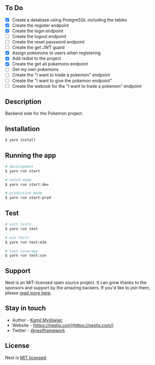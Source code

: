 

## To Do

- [x] Create a database using PostgreSQL including the tables
- [x] Create the register endpoint
- [x] Create the login endpoint
- [ ] Create the logout endpoint
- [ ] Create the reset password endpoint
- [ ] Create the get JWT guard
- [x] Assign pokemons to users when registering 
- [x] Add redist to the project
- [x] Create the get all pokemons endpoint
- [ ] Get my own pokemons
- [ ] Create the "I want to trade a pokemon" endpoint
- [ ] Create the "I want to give the pokemon endpoint"
- [ ] Create the webook for the "I want to trade a pokemon" endpoint

## Description

Backend side for the Pokemon project.

## Installation

```bash
$ yarn install
```

## Running the app

```bash
# development
$ yarn run start

# watch mode
$ yarn run start:dev

# production mode
$ yarn run start:prod
```

## Test

```bash
# unit tests
$ yarn run test

# e2e tests
$ yarn run test:e2e

# test coverage
$ yarn run test:cov
```

## Support

Nest is an MIT-licensed open source project. It can grow thanks to the sponsors and support by the amazing backers. If you'd like to join them, please [read more here](https://docs.nestjs.com/support).

## Stay in touch

- Author - [Kamil Myśliwiec](https://kamilmysliwiec.com)
- Website - [https://nestjs.com](https://nestjs.com/)
- Twitter - [@nestframework](https://twitter.com/nestframework)

## License

Nest is [MIT licensed](LICENSE).
